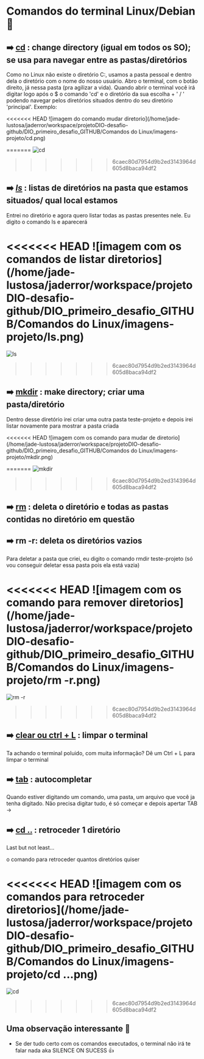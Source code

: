 # Comandos do terminal Linux/Debian :penguin:



## :arrow_right: <u>cd</u> : change directory (igual em todos os SO); se usa para navegar entre as pastas/diretórios

Como no Linux não existe o diretório C:, usamos a pasta pessoal e dentro dela o diretório com o nome do nosso usuário. Abro o terminal, com o botão direito, já nessa pasta (pra agilizar a vida). Quando abrir o terminal você irá digitar logo após o $ o comando 'cd' e o diretório da sua escolha + ' / ' podendo navegar pelos diretórios situados dentro do seu diretório 'principal'. Exemplo:



<<<<<<< HEAD
![imagem do comando mudar diretorio](/home/jade-lustosa/jaderror/workspace/projetoDIO-desafio-github/DIO_primeiro_desafio_GITHUB/Comandos do Linux/imagens-projeto/cd.png)


=======
![cd](https://user-images.githubusercontent.com/101298597/207749806-5d520ef0-c171-4c36-a771-b1d27e8138fb.png)
>>>>>>> 6caec80d7954d9b2ed3143964d605d8baca94df2



## :arrow_right: *<u>ls</u>* : listas de diretórios na pasta que estamos situados/ qual local estamos

Entrei no diretório e agora quero listar todas as pastas presentes nele. Eu digito o comando ls e aparecerá

<<<<<<< HEAD
![imagem com os comandos de listar diretorios](/home/jade-lustosa/jaderror/workspace/projetoDIO-desafio-github/DIO_primeiro_desafio_GITHUB/Comandos do Linux/imagens-projeto/ls.png)
=======
![ls](https://user-images.githubusercontent.com/101298597/207749827-5f119d7e-3bf8-4bd3-8d14-cbc1679c9aa2.png)
>>>>>>> 6caec80d7954d9b2ed3143964d605d8baca94df2



## :arrow_right: <u>mkdir</u> : make directory; criar uma pasta/diretório

Dentro desse diretório irei criar uma outra pasta teste-projeto e depois irei listar novamente para mostrar a pasta criada

<<<<<<< HEAD
![imagem com os comando para mudar de diretorio](/home/jade-lustosa/jaderror/workspace/projetoDIO-desafio-github/DIO_primeiro_desafio_GITHUB/Comandos do Linux/imagens-projeto/mkdir.png)

=======
![mkdir](https://user-images.githubusercontent.com/101298597/207749832-ea507b51-3812-4ef4-9f1e-b09b4f3968f3.png)
>>>>>>> 6caec80d7954d9b2ed3143964d605d8baca94df2


## :arrow_right: <u>rm</u> : deleta o diretório e todas as pastas contidas no diretório em questão

## :arrow_right: rm -r: deleta os diretórios vazios

Para deletar a pasta que criei, eu digito o comando rmdir teste-projeto (só vou conseguir deletar essa pasta pois ela está vazia)

<<<<<<< HEAD
![imagem com os comando para remover diretorios](/home/jade-lustosa/jaderror/workspace/projetoDIO-desafio-github/DIO_primeiro_desafio_GITHUB/Comandos do Linux/imagens-projeto/rm -r.png)
=======
![rm -r](https://user-images.githubusercontent.com/101298597/207749833-a504f5c3-c942-406f-83ab-91fa7c46ca8b.png)
>>>>>>> 6caec80d7954d9b2ed3143964d605d8baca94df2



## :arrow_right:  <u>clear ou ctrl + L</u> : limpar o terminal

Ta achando o terminal poluido, com muita informação? Dê um Ctrl + L para limpar o terminal

## :arrow_right: <u>tab</u> : autocompletar

Quando estiver digitando um comando, uma pasta, um arquivo que você ja tenha digitado. Não precisa digitar tudo, é só começar e depois apertar TAB ->

## :arrow_right: <u>cd ..</u> : retroceder 1 diretório

Last but not least...

o comando para retroceder quantos diretórios quiser

<<<<<<< HEAD
![imagem com os comandos para retroceder diretorios](/home/jade-lustosa/jaderror/workspace/projetoDIO-desafio-github/DIO_primeiro_desafio_GITHUB/Comandos do Linux/imagens-projeto/cd ...png)
=======
![cd ](https://user-images.githubusercontent.com/101298597/207749823-ddef41eb-1006-413a-8225-4319e3c0070c.png)
>>>>>>> 6caec80d7954d9b2ed3143964d605d8baca94df2



## Uma observação interessante :rotating_light:

- Se der tudo certo com os comandos executados, o terminal não irá te falar nada aka SILENCE ON SUCESS :thumbsup:

  



